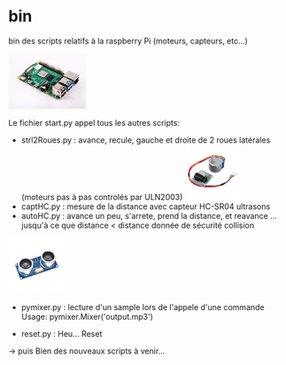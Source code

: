 # bin
bin des scripts relatifs à la raspberry Pi (moteurs, capteurs, etc...)

![RaspberryPi4](images/raspberry-pi-4.jpg "RaspberryPi4")

Le fichier start.py appel tous les autres scripts:
-	strl2Roues.py 	: avance, recule, gauche et droite de 2 roues latérales (moteurs pas à pas controlés par ULN2003)
![Moteur_28byj-48_avec_ULN2003](images/28byj-48.png "Moteur_28byj-48_avec_ULN2003")
-	captHC.py 	: mesure de la distance avec capteur HC-SR04 ultrasons
-	autoHC.py	: avance un peu, s'arrete, prend la distance, et reavance ... jusqu'à ce que distance < distance donnée de sécurité collision

![HC-SR04_ultrasons](images/HC-SR04_100x100.jpg "HC-SR04_ultrasons")

- pymixer.py :  lecture d'un sample lors de l'appele d'une commande 
                Usage: pymixer.Mixer('output.mp3')

-	reset.py	: Heu... Reset

-> puis Bien des nouveaux scripts à venir...
